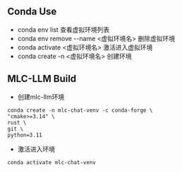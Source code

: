 ## Conda Use
- conda env list 查看虚拟环境列表
- conda env remove --name <虚拟环境名>  删除虚拟环境
- conda activate <虚拟环境名>  激活进入虚拟环境
- conda create -n <虚拟环境名>  创建环境


## MLC-LLM Build
- 创建mlc-llm环境
```
conda create -n mlc-chat-venv -c conda-forge \
"cmake>=3.14" \
rust \
git \
python=3.11
```
- 激活进入环境
```
conda activate mlc-chat-venv
```

